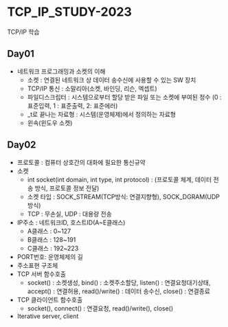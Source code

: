 # TCP_IP_STUDY-2023
TCP/IP 학습

## Day01
- 네트워크 프로그래밍과 소켓의 이해
	- 소켓 : 연결된 네트워크 상 데이터 송수신에 사용할 수 있는 SW 장치 
	- TCP/IP 통신 :  소말리아(소켓, 바인딩, 리슨, 엑셉트)
	- 파일디스크립터 : 시스템으로부터 할당 받은 파일 또는 소켓에 부여된 정수
	  (0 : 표준입력, 1 : 표준출력, 2: 표준에러)
	- _t로 끝나는 자료형 : 시스템(운영체제)에서 정의하는 자료형
	- 윈속(윈도우 소켓)

## Day02
- 프로토콜 : 컴퓨터  상호간의 대화에 필요한 통신규약
- 소켓
	- int socket(int domain, int type, int protocol) : (프로토콜 체계, 데이터 전송 방식, 프로토콜 정보 전달)
	- 소켓 타입 : SOCK_STREAM(TCP방식: 연결지향형), SOCK_DGRAM(UDP방식)
	- TCP : 무손실, UDP : 대용량 전송
- IP주소 : 네트워크ID, 호스트ID(A~E클래스)
	- A클래스 : 0~127
	- B클래스 : 128~191
	- C클래스 : 192~223
- PORT번호: 운영체제의 길
- 주소표현 구조체
- TCP 서버 함수호출
	- socket() : 소켓생성, bind() : 소켓주소할당, listen() : 연결요청대기상태, accept() : 연결허용, read()/write() : 데이터 송수신, close() : 연결종료
- TCP 클라이언트 함수호출
	- socket(), connect() : 연결요청, read()/write(), close()
- Iterative server, client
